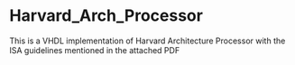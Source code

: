# Harvard_Arch_Processor
This is a VHDL implementation of Harvard Architecture Processor with the ISA  guidelines mentioned in the attached PDF
